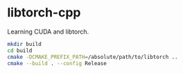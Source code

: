 # libtorch-cpp
Learning CUDA and libtorch.

```bash
mkdir build
cd build
cmake -DCMAKE_PREFIX_PATH=/absolute/path/to/libtorch ..
cmake --build . --config Release
```

